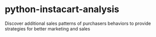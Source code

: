 # python-instacart-analysis
Discover additional sales patterns of purchasers behaviors to provide strategies for better marketing and sales
